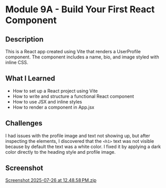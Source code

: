 # Module 9A - Build Your First React Component

## Description
This is a React app created using Vite that renders a UserProfile component. The component includes a name, bio, and image styled with inline CSS.

## What I Learned
- How to set up a React project using Vite
- How to write and structure a functional React component
- How to use JSX and inline styles
- How to render a component in App.jsx

## Challenges
I had issues with the profile image and text not showing up, but after inspecting the elements, I discovered that the `<h1>` text was not visible because by default the text was a white color. I fixed it by applying a dark color directly to the heading style and profile image.

## Screenshot
[Screenshot 2025-07-26 at 12.48.58 PM.zip](https://github.com/user-attachments/files/21448371/Screenshot.2025-07-26.at.12.48.58.PM.zip)
